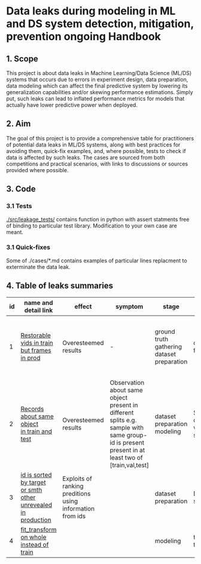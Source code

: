 # Data leaks during modeling in ML and DS system detection, mitigation, prevention ongoing Handbook
## 1. Scope
This project is about data leaks in Machine Learning/Data Science (ML/DS) systems that 
occurs due to errors in experiment design, data preparation, data modeling  which can affect the final predictive system by lowering its generalization capabilities and/or skewing performance estimations. 
Simply put, such leaks can lead to inflated performance metrics for models that actually have lower predictive power when deployed.

## 2. Aim

The goal of this project is to provide a comprehensive table for practitioners of potential data leaks in ML/DS systems, along with best practices for avoiding them, quick-fix examples, and, where possible, tests to check if data is affected by such leaks. 
The cases are sourced from both competitions and practical scenarios, with links to discussions or sources provided where possible.

## 3. Code

### 3.1 Tests
[./src/leakage_tests/](/src/leakage_tests/)
contains function in python with assert statments free of binding to particular test library. 
Modification to your own case are meant.

### 3.1 Quick-fixes
Some of 
./cases/*.md
contains examples of particular lines replacment to exterminate the data leak.

## 4. Table of  leaks summaries


| id | name and detail link | effect | symptom | stage | locate in code |  met or loosely based on |
| -- | -- | --- | --- | ---- | --- | --- |
| 1 | [Restorable vids in train<br>but frames in prod](/cases/prod_frame_train_vid.md) | Overesteemed results |  - | ground truth gathering<br>dataset preparation | croping on frames | [kaggle "State Farm Distracted Driver Detection" competition JACOBKIE solution](https://www.kaggle.com/c/state-farm-distracted-driver-detection/discussion/22906) |
| 2 | [Records about same object<br>in train and test](/cases/insufficient_stratification.md) | Overesteemed results  | Observation about same object present in different splits e.g. sample with same group-id is present present in at least two of [train,val,test] | dataset preparation<br>modeling | Separation on validation sets | [kaggle "TalkingData Mobile User Demographics" Laurae comment](https://www.kaggle.com/competitions/talkingdata-mobile-user-demographics/discussion/23403#134437) |
| 3 | [id is sorted by target<br>or smth other unrevealed in production](/cases/id_sort_leak.md) | Exploits of ranking<br>preditions using information<br>from ids |  | dataset preparation | Dataset saving |  |
| 4 | [fit_transform on whole<br>instead of train](/cases/fit_transform_on_test.md) |  |  | modeling | test transform |  |